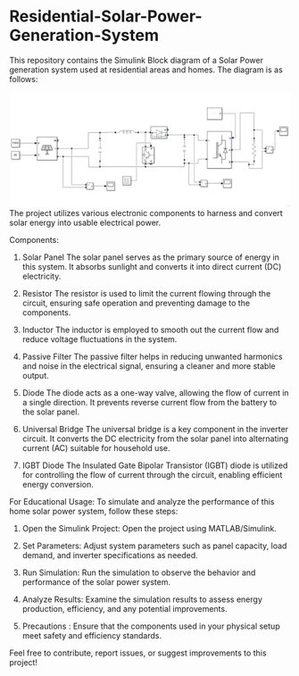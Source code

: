 # Residential-Solar-Power-Generation-System
This repository contains the Simulink Block diagram of a Solar Power generation system used at residential areas and homes. The diagram is as follows:

![Screenshot 2023-10-15 141232](https://github.com/Ayushhu/Residential-Solar-Power-Generation-System/blob/main/Screenshot%202023-10-15%20141232.png)
The project utilizes various electronic components to harness and convert solar energy into usable electrical power.

Components:
1. Solar Panel
The solar panel serves as the primary source of energy in this system. It absorbs sunlight and converts it into direct current (DC) electricity.

2. Resistor
The resistor is used to limit the current flowing through the circuit, ensuring safe operation and preventing damage to the components.

3. Inductor
The inductor is employed to smooth out the current flow and reduce voltage fluctuations in the system.

4. Passive Filter
The passive filter helps in reducing unwanted harmonics and noise in the electrical signal, ensuring a cleaner and more stable output.

5. Diode
The diode acts as a one-way valve, allowing the flow of current in a single direction. It prevents reverse current flow from the battery to the solar panel.

6. Universal Bridge
The universal bridge is a key component in the inverter circuit. It converts the DC electricity from the solar panel into alternating current (AC) suitable for household use.

7. IGBT Diode
The Insulated Gate Bipolar Transistor (IGBT) diode is utilized for controlling the flow of current through the circuit, enabling efficient energy conversion.

For Educational Usage:
To simulate and analyze the performance of this home solar power system, follow these steps:

1. Open the Simulink Project: Open the project using MATLAB/Simulink.

2. Set Parameters: Adjust system parameters such as panel capacity, load demand, and inverter specifications as needed.

3. Run Simulation: Run the simulation to observe the behavior and performance of the solar power system.

4. Analyze Results: Examine the simulation results to assess energy production, efficiency, and any potential improvements.

5. Precautions : Ensure that the components used in your physical setup meet safety and efficiency standards.

Feel free to contribute, report issues, or suggest improvements to this project!
